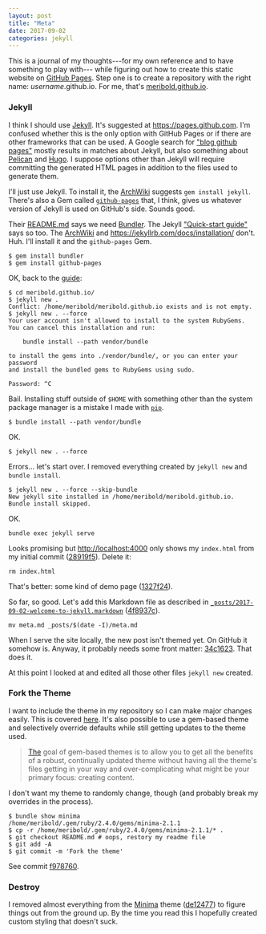 ```yaml
---
layout: post
title: "Meta"
date: 2017-09-02
categories: jekyll
---
```


This is a journal of my thoughts---for my own reference and to have something to play
with--- while figuring out how to create this static website on [GitHub Pages][].  Step
one is to create a repository with the right name: *username*.github.io.  For me, that's
[meribold.github.io](https://github.com/meribold/meribold.github.io).

### Jekyll

I think I should use [Jekyll][].  It's suggested at <https://pages.github.com>.  I'm
confused whether this is the only option with GitHub Pages or if there are other
frameworks that can be used.  A Google search for ["blog github pages"][1] mostly results
in matches about Jekyll, but also something about [Pelican][2] and [Hugo][3].  I suppose
options other than Jekyll will require committing the generated HTML pages in addition to
the files used to generate them.

I'll just use Jekyll.  To install it, the [ArchWiki][4] suggests `gem install jekyll`.
There's also a Gem called [`github-pages`][5] that, I think, gives us whatever version of
Jekyll is used on GitHub's side.  Sounds good.

Their [README.md][6] says we need [Bundler][].  The Jekyll ["Quick-start guide"][7] says
so too.  The [ArchWiki][4] and <https://jekyllrb.com/docs/installation/> don't.  Huh.
I'll install it and the `github-pages` Gem.

    $ gem install bundler
    $ gem install github-pages

OK, back to the [guide][7]:

    $ cd meribold.github.io/
    $ jekyll new .
    Conflict: /home/meribold/meribold.github.io exists and is not empty.
    $ jekyll new . --force
    Your user account isn't allowed to install to the system RubyGems.
    You can cancel this installation and run:

        bundle install --path vendor/bundle

    to install the gems into ./vendor/bundle/, or you can enter your password
    and install the bundled gems to RubyGems using sudo.

    Password: ^C

Bail.  Installing stuff outside of `$HOME` with something other than the system package
manager is a mistake I made with [`pip`][pip].

    $ bundle install --path vendor/bundle

OK.

    $ jekyll new . --force

Errors...  let's start over.  I removed everything created by `jekyll new` and `bundle install`.

    $ jekyll new . --force --skip-bundle
    New jekyll site installed in /home/meribold/meribold.github.io.
    Bundle install skipped.

OK.

    bundle exec jekyll serve

Looks promising but <http://localhost:4000> only shows my `index.html` from my initial
commit ([28919f5][]).  Delete it:

    rm index.html

That's better: some kind of demo page ([1327f24][]).

So far, so good.  Let's add this Markdown file as described in
[`_posts/2017-09-02-welcome-to-jekyll.markdown`][welcome-to-jekyll.markdown]
([4f8937c][]).

    mv meta.md _posts/$(date -I)/meta.md

When I serve the site locally, the new post isn't themed yet.  On GitHub it somehow is.
Anyway, it probably needs some front matter: [34c1623][].  That does it.

At this point I looked at and edited all those other files `jekyll new` created.

### Fork the Theme

I want to include the theme in my repository so I can make major changes easily.  This is
covered [here][8].  It's also possible to use a gem-based theme and selectively override
defaults while still getting updates to the theme used.

> [The](https://jekyllrb.com/docs/themes/) goal of gem-based themes is to allow you to get
> all the benefits of a robust, continually updated theme without having all the theme's
> files getting in your way and over-complicating what might be your primary focus:
> creating content.

I don't want my theme to randomly change, though (and probably break my overrides in the
process).

    $ bundle show minima
    /home/meribold/.gem/ruby/2.4.0/gems/minima-2.1.1
    $ cp -r /home/meribold/.gem/ruby/2.4.0/gems/minima-2.1.1/* .
    $ git checkout README.md # oops, restory my readme file
    $ git add -A
    $ git commit -m 'Fork the theme'

See commit [f978760][].

### Destroy

I removed almost everything from the [Minima][minima] theme ([de12477][]) to figure things
out from the ground up.  By the time you read this I hopefully created custom styling that
doesn't suck.

[GitHub Pages]: https://pages.github.com
[Jekyll]: https://en.wikipedia.org/wiki/Jekyll_(software)
[1]: https://google.com/search?q=blog+github+pages
[2]: https://fedoramagazine.org/make-github-pages-blog-with-pelican/
[3]: https://gohugo.io/hosting-and-deployment/hosting-on-github/
[4]: https://wiki.archlinux.org/index.php/Jekyll
[5]: https://jekyllrb.com/docs/github-pages/#use-the-github-pages-gem
[6]: https://github.com/github/pages-gem
[Bundler]: https://github.com/bundler/bundler
[7]: https://jekyllrb.com/docs/quickstart/
[pip]: https://wiki.archlinux.org/index.php/Python#Package_management
[28919f5]: https://github.com/meribold/meribold.github.io/commit/28919f52eb31ca263df3caadc6f4d4ca4ff4e7f3
[1327f24]: https://github.com/meribold/meribold.github.io/commit/1327f24fdf3227093340df3565e61a2e7da0725a
[welcome-to-jekyll.markdown]: https://github.com/meribold/meribold.github.io/blob/1327f24fdf3227093340df3565e61a2e7da0725a/_posts/2017-09-02-welcome-to-jekyll.markdown
[4f8937c]: https://github.com/meribold/meribold.github.io/commit/4f8937cdcf510f7e1b494d410c175581de638428
[34c1623]: https://github.com/meribold/meribold.github.io/commit/34c1623b3ca4d21b09b74e203d4925dee66d4d60
[8]: https://jekyllrb.com/docs/themes/#converting-gem-based-themes-to-regular-themes
[f978760]: https://github.com/meribold/meribold.github.io/commit/f978760a2d7953671c57d3a3f6be7776c8e6435a
[minima]: https://github.com/jekyll/minima
[de12477]: https://github.com/meribold/meribold.github.io/commit/de124779eeeb7d4e83ad84dd2812cce9d902d791

<!-- vim: set tw=90 sts=-1 sw=4 et spell: -->
